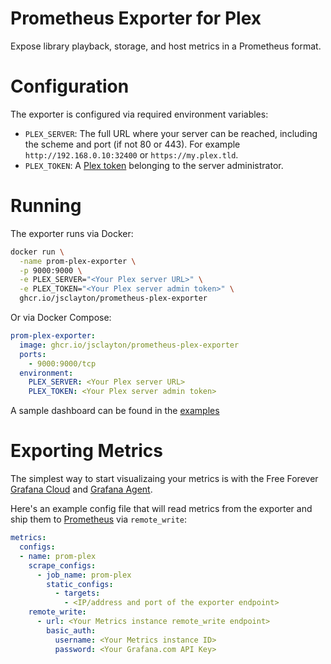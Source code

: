 # Prometheus Exporter for Plex

Expose library playback, storage, and host metrics in a Prometheus format.

# Configuration

The exporter is configured via required environment variables:

- `PLEX_SERVER`: The full URL where your server can be reached, including the scheme and port (if not 80 or 443). For example `http://192.168.0.10:32400` or `https://my.plex.tld`.
- `PLEX_TOKEN`: A [Plex token](https://support.plex.tv/articles/204059436-finding-an-authentication-token-x-plex-token/) belonging to the server administrator. 

# Running

The exporter runs via Docker:

```bash
docker run \
  -name prom-plex-exporter \
  -p 9000:9000 \
  -e PLEX_SERVER="<Your Plex server URL>" \
  -e PLEX_TOKEN="<Your Plex server admin token>" \
  ghcr.io/jsclayton/prometheus-plex-exporter
```

Or via Docker Compose:

```yaml
prom-plex-exporter:
  image: ghcr.io/jsclayton/prometheus-plex-exporter
  ports:
    - 9000:9000/tcp
  environment:
    PLEX_SERVER: <Your Plex server URL>
    PLEX_TOKEN: <Your Plex server admin token>
```

A sample dashboard can be found in the [examples](examples/dashboards/Media%20Server.json)

# Exporting Metrics

The simplest way to start visualizaing your metrics is with the Free Forever [Grafana Cloud](https://grafana.com/docs/grafana-cloud/) and [Grafana Agent](https://grafana.com/docs/agent/latest/).

Here's an example config file that will read metrics from the exporter and ship them to [Prometheus](https://grafana.com/docs/grafana-cloud/data-configuration/metrics/metrics-prometheus/) via `remote_write`:


```yaml
metrics:
  configs:
  - name: prom-plex
    scrape_configs:
      - job_name: prom-plex
        static_configs:
          - targets:
            - <IP/address and port of the exporter endpoint>
    remote_write:
      - url: <Your Metrics instance remote_write endpoint>
        basic_auth:
          username: <Your Metrics instance ID>
          password: <Your Grafana.com API Key>
```
